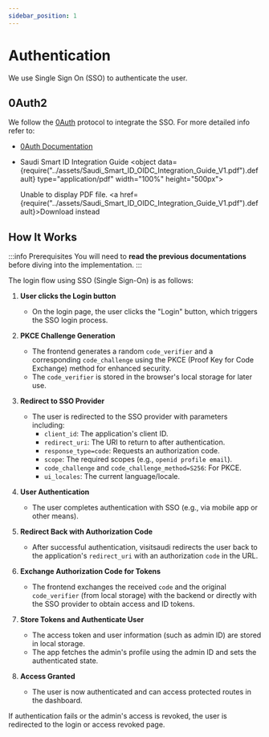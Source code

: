 ```yaml
---
sidebar_position: 1
---
```


# Authentication

We use Single Sign On (SSO) to authenticate the user.

## 0Auth2

We follow the [0Auth](https://oauth.net/2/) protocol to integrate the SSO. For more detailed info refer to:

- [0Auth Documentation](https://oauth.net/2/)
- Saudi Smart ID Integration Guide
<object data={require("../assets/Saudi_Smart_ID_OIDC_Integration_Guide_V1.pdf").default} type="application/pdf" width="100%" height="500px">

  Unable to display PDF file. <a href={require("../assets/Saudi_Smart_ID_OIDC_Integration_Guide_V1.pdf").default}>Download</a> instead
</object>

## How It Works

:::info Prerequisites
You will need to **read the previous documentations** before diving into the implementation.
:::

The login flow using SSO (Single Sign-On) is as follows:

1. **User clicks the Login button**
   - On the login page, the user clicks the "Login" button, which triggers the SSO login process.

2. **PKCE Challenge Generation**
   - The frontend generates a random `code_verifier` and a corresponding `code_challenge` using the PKCE (Proof Key for Code Exchange) method for enhanced security.
   - The `code_verifier` is stored in the browser's local storage for later use.

3. **Redirect to SSO Provider**
   - The user is redirected to the SSO provider with parameters including:
     - `client_id`: The application's client ID.
     - `redirect_uri`: The URI to return to after authentication.
     - `response_type=code`: Requests an authorization code.
     - `scope`: The required scopes (e.g., `openid profile email`).
     - `code_challenge` and `code_challenge_method=S256`: For PKCE.
     - `ui_locales`: The current language/locale.

4. **User Authentication**
   - The user completes authentication with SSO (e.g., via mobile app or other means).

5. **Redirect Back with Authorization Code**
   - After successful authentication, visitsaudi redirects the user back to the application's `redirect_uri` with an authorization `code` in the URL.

6. **Exchange Authorization Code for Tokens**
   - The frontend exchanges the received `code` and the original `code_verifier` (from local storage) with the backend or directly with the SSO provider to obtain access and ID tokens.

7. **Store Tokens and Authenticate User**
   - The access token and user information (such as admin ID) are stored in local storage.
   - The app fetches the admin's profile using the admin ID and sets the authenticated state.

8. **Access Granted**
   - The user is now authenticated and can access protected routes in the dashboard.

If authentication fails or the admin's access is revoked, the user is redirected to the login or access revoked page.
